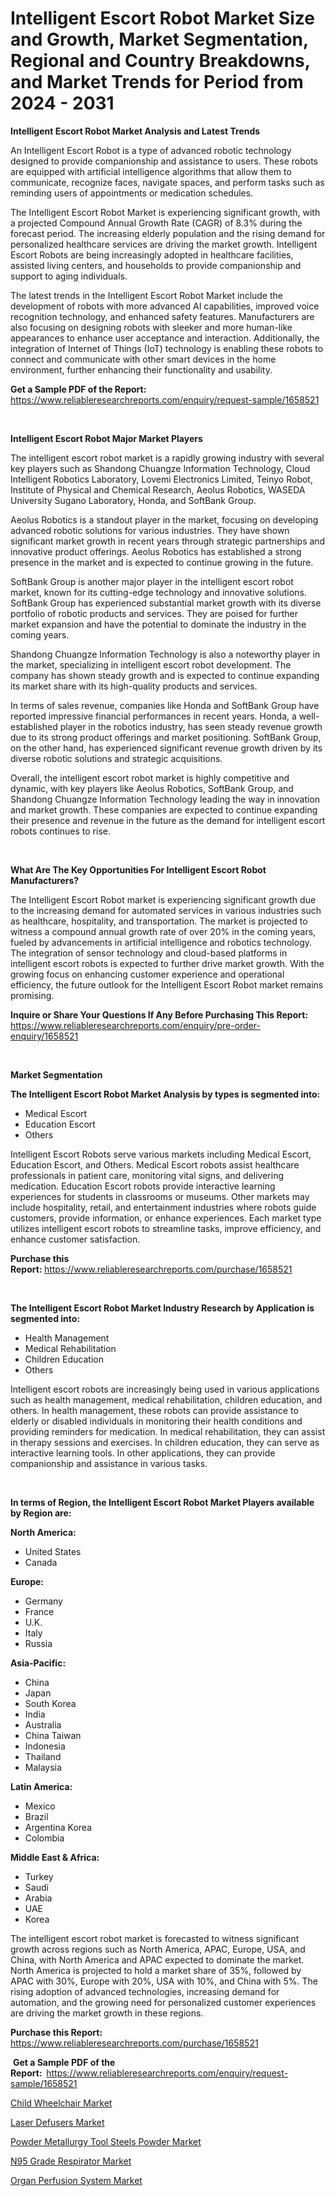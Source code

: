 <p><h1>Intelligent Escort Robot Market Size and Growth, Market Segmentation, Regional and Country Breakdowns, and Market Trends for Period from 2024 -  2031</h1></p><p><strong>Intelligent Escort Robot Market Analysis and Latest Trends</strong></p>
<p><p>An Intelligent Escort Robot is a type of advanced robotic technology designed to provide companionship and assistance to users. These robots are equipped with artificial intelligence algorithms that allow them to communicate, recognize faces, navigate spaces, and perform tasks such as reminding users of appointments or medication schedules.</p><p>The Intelligent Escort Robot Market is experiencing significant growth, with a projected Compound Annual Growth Rate (CAGR) of 8.3% during the forecast period. The increasing elderly population and the rising demand for personalized healthcare services are driving the market growth. Intelligent Escort Robots are being increasingly adopted in healthcare facilities, assisted living centers, and households to provide companionship and support to aging individuals.</p><p>The latest trends in the Intelligent Escort Robot Market include the development of robots with more advanced AI capabilities, improved voice recognition technology, and enhanced safety features. Manufacturers are also focusing on designing robots with sleeker and more human-like appearances to enhance user acceptance and interaction. Additionally, the integration of Internet of Things (IoT) technology is enabling these robots to connect and communicate with other smart devices in the home environment, further enhancing their functionality and usability.</p></p>
<p><strong>Get a Sample PDF of the Report:&nbsp;</strong> <a href="https://www.reliableresearchreports.com/enquiry/request-sample/1658521">https://www.reliableresearchreports.com/enquiry/request-sample/1658521</a></p>
<p>&nbsp;</p>
<p><strong>Intelligent Escort Robot Major Market Players</strong></p>
<p><p>The intelligent escort robot market is a rapidly growing industry with several key players such as Shandong Chuangze Information Technology, Cloud Intelligent Robotics Laboratory, Lovemi Electronics Limited, Teinyo Robot, Institute of Physical and Chemical Research, Aeolus Robotics, WASEDA University Sugano Laboratory, Honda, and SoftBank Group.</p><p>Aeolus Robotics is a standout player in the market, focusing on developing advanced robotic solutions for various industries. They have shown significant market growth in recent years through strategic partnerships and innovative product offerings. Aeolus Robotics has established a strong presence in the market and is expected to continue growing in the future.</p><p>SoftBank Group is another major player in the intelligent escort robot market, known for its cutting-edge technology and innovative solutions. SoftBank Group has experienced substantial market growth with its diverse portfolio of robotic products and services. They are poised for further market expansion and have the potential to dominate the industry in the coming years.</p><p>Shandong Chuangze Information Technology is also a noteworthy player in the market, specializing in intelligent escort robot development. The company has shown steady growth and is expected to continue expanding its market share with its high-quality products and services.</p><p>In terms of sales revenue, companies like Honda and SoftBank Group have reported impressive financial performances in recent years. Honda, a well-established player in the robotics industry, has seen steady revenue growth due to its strong product offerings and market positioning. SoftBank Group, on the other hand, has experienced significant revenue growth driven by its diverse robotic solutions and strategic acquisitions.</p><p>Overall, the intelligent escort robot market is highly competitive and dynamic, with key players like Aeolus Robotics, SoftBank Group, and Shandong Chuangze Information Technology leading the way in innovation and market growth. These companies are expected to continue expanding their presence and revenue in the future as the demand for intelligent escort robots continues to rise.</p></p>
<p>&nbsp;</p>
<p><strong>What Are The Key Opportunities For Intelligent Escort Robot Manufacturers?</strong></p>
<p><p>The Intelligent Escort Robot market is experiencing significant growth due to the increasing demand for automated services in various industries such as healthcare, hospitality, and transportation. The market is projected to witness a compound annual growth rate of over 20% in the coming years, fueled by advancements in artificial intelligence and robotics technology. The integration of sensor technology and cloud-based platforms in intelligent escort robots is expected to further drive market growth. With the growing focus on enhancing customer experience and operational efficiency, the future outlook for the Intelligent Escort Robot market remains promising.</p></p>
<p><strong>Inquire or Share Your Questions If Any Before Purchasing This Report:</strong> <a href="https://www.reliableresearchreports.com/enquiry/pre-order-enquiry/1658521">https://www.reliableresearchreports.com/enquiry/pre-order-enquiry/1658521</a></p>
<p>&nbsp;</p>
<p><strong>Market Segmentation</strong></p>
<p><strong>The Intelligent Escort Robot Market Analysis by types is segmented into:</strong></p>
<p><ul><li>Medical Escort</li><li>Education Escort</li><li>Others</li></ul></p>
<p><p>Intelligent Escort Robots serve various markets including Medical Escort, Education Escort, and Others. Medical Escort robots assist healthcare professionals in patient care, monitoring vital signs, and delivering medication. Education Escort robots provide interactive learning experiences for students in classrooms or museums. Other markets may include hospitality, retail, and entertainment industries where robots guide customers, provide information, or enhance experiences. Each market type utilizes intelligent escort robots to streamline tasks, improve efficiency, and enhance customer satisfaction.</p></p>
<p><strong>Purchase this Report:&nbsp;</strong><a href="https://www.reliableresearchreports.com/purchase/1658521">https://www.reliableresearchreports.com/purchase/1658521</a></p>
<p>&nbsp;</p>
<p><strong>The Intelligent Escort Robot Market Industry Research by Application is segmented into:</strong></p>
<p><ul><li>Health Management</li><li>Medical Rehabilitation</li><li>Children Education</li><li>Others</li></ul></p>
<p><p>Intelligent escort robots are increasingly being used in various applications such as health management, medical rehabilitation, children education, and others. In health management, these robots can provide assistance to elderly or disabled individuals in monitoring their health conditions and providing reminders for medication. In medical rehabilitation, they can assist in therapy sessions and exercises. In children education, they can serve as interactive learning tools. In other applications, they can provide companionship and assistance in various tasks.</p></p>
<p>&nbsp;</p>
<p><strong>In terms of Region, the Intelligent Escort Robot Market Players available by Region are:</strong></p>
<p>
    <p> <strong> North America: </strong>
        <ul>
            <li>United States</li>
            <li>Canada</li>
        </ul>
        </p> 
    <p> <strong> Europe: </strong>
        <ul>
            <li>Germany</li>
            <li>France</li>
            <li>U.K.</li>
            <li>Italy</li>
            <li>Russia</li>
        </ul>
        </p> 
    <p> <strong> Asia-Pacific: </strong>
        <ul>
            <li>China</li>
            <li>Japan</li>
            <li>South Korea</li>
            <li>India</li>
            <li>Australia</li>
            <li>China Taiwan</li>
            <li>Indonesia</li>
            <li>Thailand</li>
            <li>Malaysia</li>
        </ul>
        </p> 
    <p> <strong> Latin America: </strong>
        <ul>
            <li>Mexico</li>
            <li>Brazil</li>
            <li>Argentina Korea</li>
            <li>Colombia</li>
        </ul>
        </p> 
    <p> <strong> Middle East & Africa: </strong>
        <ul>
            <li>Turkey</li>
            <li>Saudi</li>
            <li>Arabia</li>
            <li>UAE</li>
            <li>Korea</li>
        </ul>
    </p>
    </p>
<p><p>The intelligent escort robot market is forecasted to witness significant growth across regions such as North America, APAC, Europe, USA, and China, with North America and APAC expected to dominate the market. North America is projected to hold a market share of 35%, followed by APAC with 30%, Europe with 20%, USA with 10%, and China with 5%. The rising adoption of advanced technologies, increasing demand for automation, and the growing need for personalized customer experiences are driving the market growth in these regions.</p></p>
<p><strong>Purchase this Report: </strong><a href="https://www.reliableresearchreports.com/purchase/1658521">https://www.reliableresearchreports.com/purchase/1658521</a></p>
<p>&nbsp;<strong>Get a Sample PDF of the Report:&nbsp;&nbsp;</strong><a href="https://www.reliableresearchreports.com/enquiry/request-sample/1658521">https://www.reliableresearchreports.com/enquiry/request-sample/1658521</a></p>
<p><strong></strong></p>
<p><p><a href="https://medium.com/@marcellakin2023/child-wheelchair-market-the-key-to-successful-business-strategy-forecast-till-2031-6920f60be656">Child Wheelchair Market</a></p><p><a href="https://github.com/Alonsoolds3wq1d81czn8rbol/Market-Research-Report-List-1/blob/main/laser-defusers-market.md">Laser Defusers Market</a></p><p><a href="https://github.com/yemakinde/Market-Research-Report-List-1/blob/main/powder-metallurgy-tool-steels-powder-market.md">Powder Metallurgy Tool Steels Powder Market</a></p><p><a href="https://medium.com/@marcellakin2023/analyzing-n95-grade-respirator-market-global-industry-perspective-and-forecast-2024-to-2031-8831c9b13a91">N95 Grade Respirator Market</a></p><p><a href="https://medium.com/@joycelucas56/organ-perfusion-system-market-analysis-its-cagr-market-segmentation-and-global-industry-overview-8fd6ddb9f223">Organ Perfusion System Market</a></p></p>